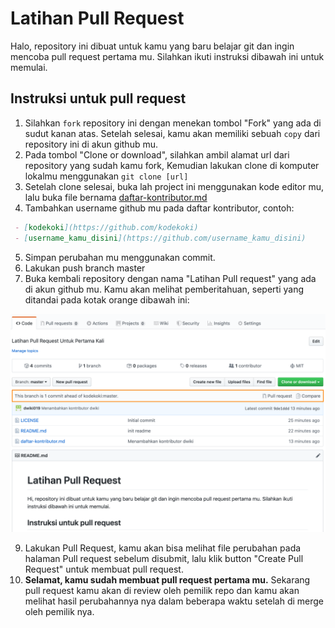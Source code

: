# Latihan Pull Request

Halo, repository ini dibuat untuk kamu yang baru belajar git dan ingin mencoba pull request pertama mu. Silahkan ikuti instruksi dibawah ini untuk memulai.

## Instruksi untuk pull request

1. Silahkan `fork` repository ini dengan menekan tombol "Fork" yang ada di sudut kanan atas. Setelah selesai, kamu akan memiliki sebuah `copy` dari repository ini di akun github mu.
2. Pada tombol "Clone or download", silahkan ambil alamat url dari repository yang sudah kamu fork, Kemudian lakukan clone di komputer lokalmu menggunakan `git clone [url]`
3. Setelah clone selesai, buka lah project ini menggunakan kode editor mu, lalu buka file bernama [daftar-kontributor.md](https://github.com/kodekoki/Latihan-Pull-Request/blob/master/daftar-kontributor.md)
4. Tambahkan username github mu pada daftar kontributor, contoh:

```md
 - [kodekoki](https://github.com/kodekoki)
 - [username_kamu_disini](https://github.com/username_kamu_disini)
```
5. Simpan perubahan mu menggunakan commit.
6. Lakukan push branch master
7. Buka kembali repository dengan nama "Latihan Pull request" yang ada di akun github mu. Kamu akan melihat pemberitahuan, seperti yang ditandai pada kotak orange dibawah ini:

![pull-request](https://github.com/kodekoki/gallery/blob/master/snippet/belajar-git/pull%20request.png?raw=true)

9. Lakukan Pull Request, kamu akan bisa melihat file perubahan pada halaman Pull request sebelum disubmit, lalu klik button "Create Pull Request" untuk membuat pull request.
10. **Selamat, kamu sudah membuat pull request pertama mu.** Sekarang pull request kamu akan di review oleh pemilik repo dan kamu akan melihat hasil perubahannya nya dalam beberapa waktu setelah di merge oleh pemilik nya.